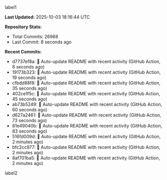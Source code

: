 
label1 
<!-- ACTIVITY_START -->
**Last Updated:** 2025-10-03 18:16:44 UTC

**Repository Stats:**
- Total Commits: 26968
- Last Commit: 8 seconds ago

**Recent Commits:**
- d7737ef8a: 🤖 Auto-update README with recent activity (GitHub Action, 8 seconds ago)
- 19173b323: 🤖 Auto-update README with recent activity (GitHub Action, 19 seconds ago)
- cfbdd88f8: 🤖 Auto-update README with recent activity (GitHub Action, 35 seconds ago)
- 402ce1f5c: 🤖 Auto-update README with recent activity (GitHub Action, 45 seconds ago)
- ab73b5249: 🤖 Auto-update README with recent activity (GitHub Action, 60 seconds ago)
- d627a2461: 🤖 Auto-update README with recent activity (GitHub Action, 73 seconds ago)
- 81e49040b: 🤖 Auto-update README with recent activity (GitHub Action, 83 seconds ago)
- 516fd009d: 🤖 Auto-update README with recent activity (GitHub Action, 2 minutes ago)
- bfc2cc977: 🤖 Auto-update README with recent activity (GitHub Action, 2 minutes ago)
- 8af701ba5: 🤖 Auto-update README with recent activity (GitHub Action, 2 minutes ago)
<!-- ACTIVITY_END -->

label2

